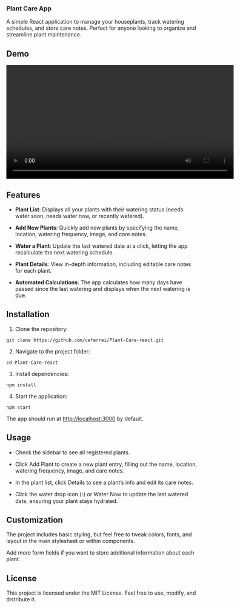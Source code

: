 ### Plant Care App

A simple React application to manage your houseplants, track watering schedules, and store care notes. Perfect for anyone looking to organize and streamline plant maintenance.

## Demo

<div align="center">
  <video src="https://github.com/user-attachments/assets/04b23e63-81ce-4a82-aee3-f55bafdfa581" controls width="600">
    Your browser does not support the video tag.
  </video>
</div>

## Features

- **Plant List**: Displays all your plants with their watering status (needs water soon, needs water now, or recently watered).

- **Add New Plants**: Quickly add new plants by specifying the name, location, watering frequency, image, and care notes.

- **Water a Plant**: Update the last watered date at a click, letting the app recalculate the next watering schedule.

- **Plant Details**: View in-depth information, including editable care notes for each plant.

- **Automated Calculations**: The app calculates how many days have passed since the last watering and displays when the next watering is due.

## Installation

1. Clone the repository:

```plaintext
git clone https://github.com/ceferrei/Plant-Care-react.git
```

2. Navigate to the project folder:

```plaintext
cd Plant-Care-react
```

3. Install dependencies:

```plaintext
npm install
```

4. Start the application:

```plaintext
npm start
```

The app should run at [http://localhost:3000](http://localhost:3000) by default.

## Usage

- Check the sidebar to see all registered plants.

- Click Add Plant to create a new plant entry, filling out the name, location, watering frequency, image, and care notes.

- In the plant list, click Details to see a plant’s info and edit its care notes.

- Click the water drop icon (💧) or Water Now to update the last watered date, ensuring your plant stays hydrated.

## Customization

The project includes basic styling, but feel free to tweak colors, fonts, and layout in the main stylesheet or within components.

Add more form fields if you want to store additional information about each plant.

## License

This project is licensed under the MIT License. Feel free to use, modify, and distribute it.

